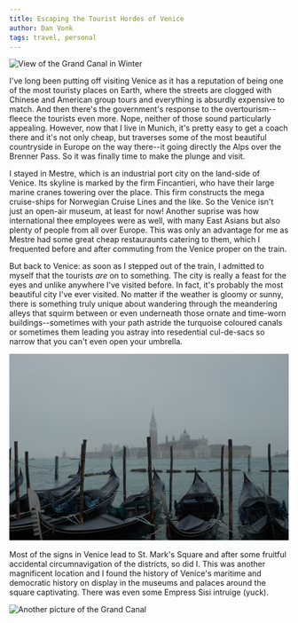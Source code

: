 ```yaml
---
title: Escaping the Tourist Hordes of Venice
author: Dan Vonk
tags: travel, personal
---
```


![View of the Grand Canal in Winter](/images/DSCF8457.JPG "The gloomy weather in
February keeps all but the most keen tourists away.")

I've long been putting off visiting Venice as it has a reputation of being one
of the most touristy places on Earth, where the streets are clogged with Chinese
and American group tours and everything is absurdly expensive to match. And then there's
the government's response to the overtourism--fleece the tourists even more.
Nope, neither of those sound particularly appealing. However, now that I live in
Munich, it's pretty easy to get a coach there and it's not only cheap, but
traverses some of the most beautiful countryside in Europe on the way there--it
going directly the Alps over the Brenner Pass. So it was finally time to make the plunge and visit.

<!--more-->

I stayed in Mestre, which is an industrial port city on the land-side of Venice.
Its skyline is marked by the firm Fincantieri, who have their large marine cranes
towering over the place. This firm constructs the mega cruise-ships for
Norwegian Cruise Lines and the like. So the Venice isn't just an open-air
museum, at least for now! Another suprise was how international thee employees
were as well, with many East Asians but also plenty of people from all over Europe. This was only an advantage for me as
Mestre had some great cheap restauraunts catering to them, which I frequented before and after
commuting from the Venice proper on the train.

But back to Venice: as soon as I stepped out of the train, I admitted to myself that the
tourists _are_ on to something. The city is really a feast for the eyes and unlike
anywhere I've visited before. In fact, it's probably the most beautiful city
I've ever visited. No matter if the weather is gloomy or sunny, there is
something truly unique about wandering through the meandering alleys that squirm
between or even underneath those ornate and time-worn buildings--sometimes with
your path astride the turquoise coloured canals or sometimes them leading you astray into resedential cul-de-sacs so narrow that you can't
even open your umbrella. 

![View across the lagoon from St. Mark's Square](/images/DSCF8495.JPG "View across the lagoon from St. Mark's Square")

Most of the signs in Venice lead to St. Mark's Square and after some fruitful accidental
circumnavigation of the districts, so did I. This was another magnificent
location and I found the history of Venice's maritime and democratic history on
display in the museums and palaces around the square captivating. There was even
some Empress Sisi intruige (yuck).

![Another picture of the Grand Canal](/images/DSCF8523.JPG "Another shot of the
Grand Canal")


